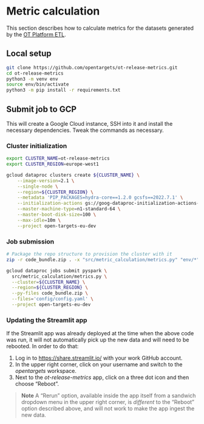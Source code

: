 # Metric calculation
This section describes how to calculate metrics for the datasets generated by the [OT Platform ETL](https://github.com/opentargets/platform-etl-backend).
## Local setup
  
```bash
git clone https://github.com/opentargets/ot-release-metrics.git
cd ot-release-metrics
python3 -m venv env
source env/bin/activate
python3 -m pip install -r requirements.txt
```

## Submit job to GCP
This will create a Google Cloud instance, SSH into it and install the necessary dependencies. Tweak the commands as necessary.

### Cluster initialization
```bash
export CLUSTER_NAME=ot-release-metrics
export CLUSTER_REGION=europe-west1

gcloud dataproc clusters create ${CLUSTER_NAME} \
    --image-version=2.1 \
    --single-node \
    --region=${CLUSTER_REGION} \
    --metadata 'PIP_PACKAGES=hydra-core==1.2.0 gcsfs==2022.7.1' \
    --initialization-actions gs://goog-dataproc-initialization-actions-europe-west1/python/pip-install.sh                                                  \
    --master-machine-type=n1-standard-64 \
    --master-boot-disk-size=100 \
    --max-idle=10m \
    --project open-targets-eu-dev
```

### Job submission
```bash
# Package the repo structure to provision the cluster with it
zip -r code_bundle.zip . -x "src/metric_calculation/metrics.py" "env/*" "src/assets/*" ".git/*" "outputs/*" "docs/*"

gcloud dataproc jobs submit pyspark \
  src/metric_calculation/metrics.py \
  --cluster=${CLUSTER_NAME} \
  --region=${CLUSTER_REGION} \
  --py-files code_bundle.zip \
  --files='config/config.yaml' \
  --project open-targets-eu-dev
```

### Updating the Streamlit app
If the Streamlit app was already deployed at the time when the above code was run, it will not automatically pick up the new data and will need to be rebooted. In order to do that:
1. Log in to https://share.streamlit.io/ with your work GitHub account.
2. In the upper right corner, click on your username and switch to the _opentargets_ workspace.
3. Next to the _ot-release-metrics_ app, click on a three dot icon and then choose “Reboot”.

> **Note**
> A “Rerun” option, available inside the app itself from a sandwich dropdown menu in the upper right corner, is _different_ to the “Reboot” option described above, and will not work to make the app ingest the new data.

